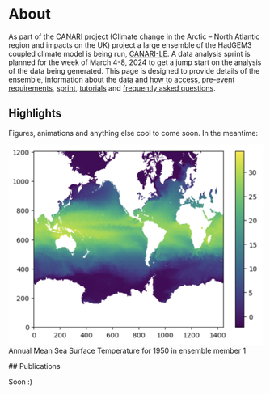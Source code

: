 # About 

As part of the [CANARI project](https://canari.ac.uk/) (Climate change in the Arctic – North Atlantic region and impacts on the UK) project a large ensemble of the HadGEM3 coupled climate model is being run, [CANARI-LE](https://canari.ac.uk/resources_new/tools/).  A data analysis sprint is planned for the week of March 4-8, 2024 to get a jump start on the analysis of the data being generated.  This page is designed to provide details of the ensemble, information about the [data and how to access](data.md), [pre-event requirements](setup.md), [sprint](sprint.md), [tutorials](tutorials.md) and [frequently asked questions](FAQ.md).  

## Highlights

Figures, animations and anything else cool to come soon.  In the meantime:

![Sea Surface Temperature](assets/sst.png)
Annual Mean Sea Surface Temperature for 1950 in ensemble member 1

## Publications

Soon :)

